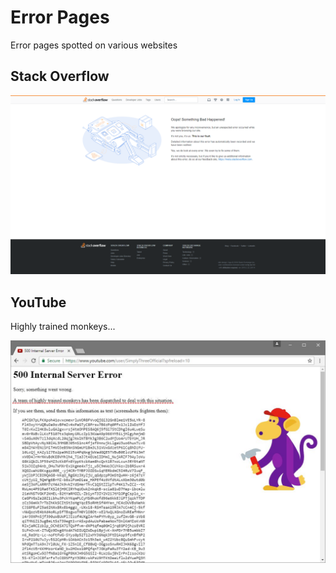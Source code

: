 # Error Pages
Error pages spotted on various websites


## Stack Overflow

![Stack Overflow error page](stackoverflow.png)

## YouTube

Highly trained monkeys...

![YouTube error 500](youtube-monkeys.jpg)
